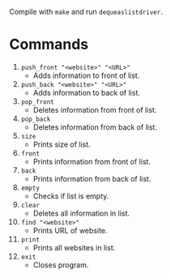 Compile with ```make``` and run ```dequeaslistdriver```.

# Commands

1. ```push_front "<website>" "<URL>"```
   - Adds information to front of  list.
2. ```push_back "<website>" "<URL>"```
   - Adds information to back of list.
3. ```pop_front```
   - Deletes information from front of list.
4. ```pop_back```
   - Deletes information from back of list.
5. ```size```
   - Prints size of list.
6. ```front```
   - Prints information from front of list.
7. ```back```
   - Prints information from back of list.
8. ```empty```
   - Checks if list is empty.
9. ```clear```
   - Deletes all information in list.
10. ```find "<website>"```
    - Prints URL of website.
11. ```print```
    - Prints all websites in list.
12. ```exit```
    - Closes program.
